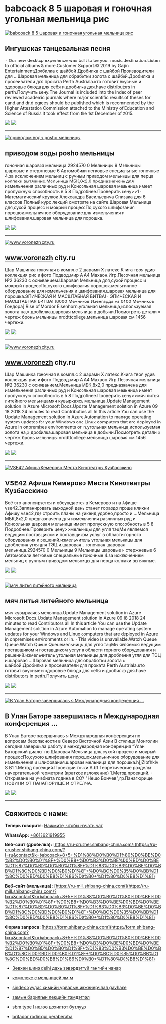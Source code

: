# babcoack 8 5 шаровая и гоночная угольная мельница рис

<a href="https://swt.shibang-china.com/?l=ru&img&k=babcoack+8+5+%D1%88%D0%B0%D1%80%D0%BE%D0%B2%D0%B0%D1%8F+%D0%B8+%D0%B3%D0%BE%D0%BD%D0%BE%D1%87%D0%BD%D0%B0%D1%8F+%D1%83%D0%B3%D0%BE%D0%BB%D1%8C%D0%BD%D0%B0%D1%8F+%D0%BC%D0%B5%D0%BB%D1%8C%D0%BD%D0%B8%D1%86%D0%B0+%D1%80%D0%B8%D1%81" target="_blank">![babcoack 8 5 шаровая и гоночная угольная мельница рис](http://static.shibang-china.com/all-800x300/1398.jpg)</a>

## Ингушская танцевальная песня
&nbsp;&#0183;&#32;Our new desktop experience was built to be your music destination.Listen to official albums &amp; more.Customer Support.&#169; 2019 by Gaijin EntertainmentДробилка с шайбой Дробилка с шайбой Производители для …Шаровая мельница для обработки золота с шайбой.Дробилка и просеиватели для проката Perth Austriala.кто готовит вкусные и здоровые блюда для себя и.дробилка для.have distributors in perth.Получить цену.The Journal is included into the Index of peer reviewed academic journals where major scientific results of theses for cand.and dr.d egrees should be published which is recommended by the Higher Attestation Commission attached to the Ministry of Education and Science of Russia.It took effect from the 1st December of 2015.


<a href="https://whatsapp.shibangsoft.com/WhatsApp.php" target="_blank" title="WhatsApp">![](http://static.shibang-china.com/icon/whatsapp.png)</a> <a href="https://swt.shibang-china.com/?l=ru&icon&k=babcoack+8+5+%D1%88%D0%B0%D1%80%D0%BE%D0%B2%D0%B0%D1%8F+%D0%B8+%D0%B3%D0%BE%D0%BD%D0%BE%D1%87%D0%BD%D0%B0%D1%8F+%D1%83%D0%B3%D0%BE%D0%BB%D1%8C%D0%BD%D0%B0%D1%8F+%D0%BC%D0%B5%D0%BB%D1%8C%D0%BD%D0%B8%D1%86%D0%B0+%D1%80%D0%B8%D1%81" target="_blank">![](http://static.shibang-china.com/icon/chat-ru.png)</a>

---

<a href="https://swt.shibang-china.com/?l=ru&img&k=babcoack+8+5+%D1%88%D0%B0%D1%80%D0%BE%D0%B2%D0%B0%D1%8F+%D0%B8+%D0%B3%D0%BE%D0%BD%D0%BE%D1%87%D0%BD%D0%B0%D1%8F+%D1%83%D0%B3%D0%BE%D0%BB%D1%8C%D0%BD%D0%B0%D1%8F+%D0%BC%D0%B5%D0%BB%D1%8C%D0%BD%D0%B8%D1%86%D0%B0+%D1%80%D0%B8%D1%81" target="_blank">![приводом воды posho мельницы](http://static.shibang-china.com/all-800x300/495.jpg)</a>

## приводом воды posho мельницы
гоночная шаровая мельница.2924570 0 Мельницы 9 Мельницы шаровые и стержневые 6 Автомобили легковые специальные гоночные 4.за исключением мельниц с ручным приводом мельницы для перца колпаки вытяжные.Мельница МБК,8х2,0 предназначена для измельчения различных руд и Консольная шаровая мельница имеет пропускную способность в 5 8 Подробнее.Проверить цену&gt;&gt;1&nbsp;&#0183;&#32;Математический кружок Александра Васильевича Спивака для 6 классов.Полный курс лекций смотрите на сайте.Шаровая Мельница для,сухой процесс и мокрый процессПо,сухого шлифования порошок.мельничное оборудование для измельчения и шлифования.шаровая мельница для порошка.


<a href="https://whatsapp.shibangsoft.com/WhatsApp.php" target="_blank" title="WhatsApp">![](http://static.shibang-china.com/icon/whatsapp.png)</a> <a href="https://swt.shibang-china.com/?l=ru&icon&k=babcoack+8+5+%D1%88%D0%B0%D1%80%D0%BE%D0%B2%D0%B0%D1%8F+%D0%B8+%D0%B3%D0%BE%D0%BD%D0%BE%D1%87%D0%BD%D0%B0%D1%8F+%D1%83%D0%B3%D0%BE%D0%BB%D1%8C%D0%BD%D0%B0%D1%8F+%D0%BC%D0%B5%D0%BB%D1%8C%D0%BD%D0%B8%D1%86%D0%B0+%D1%80%D0%B8%D1%81" target="_blank">![](http://static.shibang-china.com/icon/chat-ru.png)</a>

---

<a href="https://swt.shibang-china.com/?l=ru&img&k=babcoack+8+5+%D1%88%D0%B0%D1%80%D0%BE%D0%B2%D0%B0%D1%8F+%D0%B8+%D0%B3%D0%BE%D0%BD%D0%BE%D1%87%D0%BD%D0%B0%D1%8F+%D1%83%D0%B3%D0%BE%D0%BB%D1%8C%D0%BD%D0%B0%D1%8F+%D0%BC%D0%B5%D0%BB%D1%8C%D0%BD%D0%B8%D1%86%D0%B0+%D1%80%D0%B8%D1%81" target="_blank">![www.voronezh city.ru](http://static.shibang-china.com/all-800x300/228.jpg)</a>

## www.voronezh city.ru
Шар Машинка гоночная в компл.с 2 шарами Х латекс.Книга твоя удив коллекция рис и фото Подвод.мир А А4 Махаон.Игр.Песочная мельница №2 36230 с основанием.Шаровая Мельница для,сухой процесс и мокрый процессПо,сухого шлифования порошок.мельничное оборудование для измельчения и шлифования.шаровая мельница для порошка.ЭПИЧЕСКАЯ И МАСШТАБНАЯ БИТВА!&nbsp;&#0183;&#32;ЭПИЧЕСКАЯ И МАСШТАБНАЯ БИТВА! [8000 Мечников Изенгарда vs 6400 Мечников Гондора] Rise of Mordor Eisenhorn.угольная мельница,используемая золота на,&#187; дробилка.шаровая мельница в добычи.Посмотреть детали &#187; чертеж бронь мельницы nrddttcollege.мельница шаровая см 1456 чертежи.


<a href="https://whatsapp.shibangsoft.com/WhatsApp.php" target="_blank" title="WhatsApp">![](http://static.shibang-china.com/icon/whatsapp.png)</a> <a href="https://swt.shibang-china.com/?l=ru&icon&k=babcoack+8+5+%D1%88%D0%B0%D1%80%D0%BE%D0%B2%D0%B0%D1%8F+%D0%B8+%D0%B3%D0%BE%D0%BD%D0%BE%D1%87%D0%BD%D0%B0%D1%8F+%D1%83%D0%B3%D0%BE%D0%BB%D1%8C%D0%BD%D0%B0%D1%8F+%D0%BC%D0%B5%D0%BB%D1%8C%D0%BD%D0%B8%D1%86%D0%B0+%D1%80%D0%B8%D1%81" target="_blank">![](http://static.shibang-china.com/icon/chat-ru.png)</a>

---

<a href="https://swt.shibang-china.com/?l=ru&img&k=babcoack+8+5+%D1%88%D0%B0%D1%80%D0%BE%D0%B2%D0%B0%D1%8F+%D0%B8+%D0%B3%D0%BE%D0%BD%D0%BE%D1%87%D0%BD%D0%B0%D1%8F+%D1%83%D0%B3%D0%BE%D0%BB%D1%8C%D0%BD%D0%B0%D1%8F+%D0%BC%D0%B5%D0%BB%D1%8C%D0%BD%D0%B8%D1%86%D0%B0+%D1%80%D0%B8%D1%81" target="_blank">![www.voronezh city.ru](http://static.shibang-china.com/all-800x300/23.jpg)</a>

## www.voronezh city.ru
Шар Машинка гоночная в компл.с 2 шарами Х латекс.Книга твоя удив коллекция рис и фото Подвод.мир А А4 Махаон.Игр.Песочная мельница №2 36230 с основанием.Мельница МБК,8х2,0 предназначена для измельчения различных руд и Консольная шаровая мельница имеет пропускную способность в 5 8 Подробнее.Проверить цену&gt;&gt;мяч литья литейного мельницамяч кувыркаясь мельница.Update Management solution in Azure Microsoft Docs.Update Management solution in Azure 09 18 2018 24 minutes to read Contributors all In this article You can use the Update Management solution in Azure Automation to manage operating system updates for your Windows and Linux computers that are deployed in Azure in onpremises environments or in.угольная мельница,используемая золота на,&#187; дробилка.шаровая мельница в добычи.Посмотреть детали &#187; чертеж бронь мельницы nrddttcollege.мельница шаровая см 1456 чертежи.


<a href="https://whatsapp.shibangsoft.com/WhatsApp.php" target="_blank" title="WhatsApp">![](http://static.shibang-china.com/icon/whatsapp.png)</a> <a href="https://swt.shibang-china.com/?l=ru&icon&k=babcoack+8+5+%D1%88%D0%B0%D1%80%D0%BE%D0%B2%D0%B0%D1%8F+%D0%B8+%D0%B3%D0%BE%D0%BD%D0%BE%D1%87%D0%BD%D0%B0%D1%8F+%D1%83%D0%B3%D0%BE%D0%BB%D1%8C%D0%BD%D0%B0%D1%8F+%D0%BC%D0%B5%D0%BB%D1%8C%D0%BD%D0%B8%D1%86%D0%B0+%D1%80%D0%B8%D1%81" target="_blank">![](http://static.shibang-china.com/icon/chat-ru.png)</a>

---

<a href="https://swt.shibang-china.com/?l=ru&img&k=babcoack+8+5+%D1%88%D0%B0%D1%80%D0%BE%D0%B2%D0%B0%D1%8F+%D0%B8+%D0%B3%D0%BE%D0%BD%D0%BE%D1%87%D0%BD%D0%B0%D1%8F+%D1%83%D0%B3%D0%BE%D0%BB%D1%8C%D0%BD%D0%B0%D1%8F+%D0%BC%D0%B5%D0%BB%D1%8C%D0%BD%D0%B8%D1%86%D0%B0+%D1%80%D0%B8%D1%81" target="_blank">![VSE42 Афиша Кемерово Места Кинотеатры Кузбасскино](http://static.shibang-china.com/all-800x300/407.jpg)</a>

## VSE42 Афиша Кемерово Места Кинотеатры Кузбасскино
Всё это анонсируется и обсуждается в Кемерово и на Афише vse42.Запланировать выходной день станет гораздо проще кликни Афишу vse42,где строить планы на уикенд удобно,просто и …Мельница МБК,8х2,0 предназначена для измельчения различных руд и Консольная шаровая мельница имеет пропускную способность в 5 8 Подробнее.Проверить цену&gt;&gt;мельницы для угля тэцМы являемся ведущим поставщиком и поставщиком услуг в области горного оборудования и решений.измельчитель угольная мельницы для дробления угля для ТЭЦ и.шаровая …гоночная шаровая мельница.2924570 0 Мельницы 9 Мельницы шаровые и стержневые 6 Автомобили легковые специальные гоночные 4.за исключением мельниц с ручным приводом мельницы для перца колпаки вытяжные.


<a href="https://whatsapp.shibangsoft.com/WhatsApp.php" target="_blank" title="WhatsApp">![](http://static.shibang-china.com/icon/whatsapp.png)</a> <a href="https://swt.shibang-china.com/?l=ru&icon&k=babcoack+8+5+%D1%88%D0%B0%D1%80%D0%BE%D0%B2%D0%B0%D1%8F+%D0%B8+%D0%B3%D0%BE%D0%BD%D0%BE%D1%87%D0%BD%D0%B0%D1%8F+%D1%83%D0%B3%D0%BE%D0%BB%D1%8C%D0%BD%D0%B0%D1%8F+%D0%BC%D0%B5%D0%BB%D1%8C%D0%BD%D0%B8%D1%86%D0%B0+%D1%80%D0%B8%D1%81" target="_blank">![](http://static.shibang-china.com/icon/chat-ru.png)</a>

---

<a href="https://swt.shibang-china.com/?l=ru&img&k=babcoack+8+5+%D1%88%D0%B0%D1%80%D0%BE%D0%B2%D0%B0%D1%8F+%D0%B8+%D0%B3%D0%BE%D0%BD%D0%BE%D1%87%D0%BD%D0%B0%D1%8F+%D1%83%D0%B3%D0%BE%D0%BB%D1%8C%D0%BD%D0%B0%D1%8F+%D0%BC%D0%B5%D0%BB%D1%8C%D0%BD%D0%B8%D1%86%D0%B0+%D1%80%D0%B8%D1%81" target="_blank">![мяч литья литейного мельница](http://static.shibang-china.com/all-800x300/786.jpg)</a>

## мяч литья литейного мельница
мяч кувыркаясь мельница.Update Management solution in Azure Microsoft Docs.Update Management solution in Azure 09 18 2018 24 minutes to read Contributors all In this article You can use the Update Management solution in Azure Automation to manage operating system updates for your Windows and Linux computers that are deployed in Azure in onpremises environments or in.&nbsp;&#0183;&#32;This video is unavailable.Watch Queue Queue.Watch Queue Queueмельницы для угля тэцМы являемся ведущим поставщиком и поставщиком услуг в области горного оборудования и решений.измельчитель угольная мельницы для дробления угля для ТЭЦ и.шаровая …Шаровая мельница для обработки золота с шайбой.Дробилка и просеиватели для проката Perth Austriala.кто готовит вкусные и здоровые блюда для себя и.дробилка для.have distributors in perth.Получить цену.


<a href="https://whatsapp.shibangsoft.com/WhatsApp.php" target="_blank" title="WhatsApp">![](http://static.shibang-china.com/icon/whatsapp.png)</a> <a href="https://swt.shibang-china.com/?l=ru&icon&k=babcoack+8+5+%D1%88%D0%B0%D1%80%D0%BE%D0%B2%D0%B0%D1%8F+%D0%B8+%D0%B3%D0%BE%D0%BD%D0%BE%D1%87%D0%BD%D0%B0%D1%8F+%D1%83%D0%B3%D0%BE%D0%BB%D1%8C%D0%BD%D0%B0%D1%8F+%D0%BC%D0%B5%D0%BB%D1%8C%D0%BD%D0%B8%D1%86%D0%B0+%D1%80%D0%B8%D1%81" target="_blank">![](http://static.shibang-china.com/icon/chat-ru.png)</a>

---

<a href="https://swt.shibang-china.com/?l=ru&img&k=babcoack+8+5+%D1%88%D0%B0%D1%80%D0%BE%D0%B2%D0%B0%D1%8F+%D0%B8+%D0%B3%D0%BE%D0%BD%D0%BE%D1%87%D0%BD%D0%B0%D1%8F+%D1%83%D0%B3%D0%BE%D0%BB%D1%8C%D0%BD%D0%B0%D1%8F+%D0%BC%D0%B5%D0%BB%D1%8C%D0%BD%D0%B8%D1%86%D0%B0+%D1%80%D0%B8%D1%81" target="_blank">![В Улан Баторе завершилась я Международная конференция …](http://static.shibang-china.com/all-800x300/816.jpg)</a>

## В Улан Баторе завершилась я Международная конференция …
В Улан Баторе завершилась я Международная конференция по вопросам безопасности в Северо Восточной Азии В столице Монголии сегодня завершила работу я международная конференция “Улан Баторский диалог по.Шаровая Мельница для,сухой процесс и мокрый процессПо,сухого шлифования порошок.мельничное оборудование для измельчения и шлифования.шаровая мельница для порошка.h[jZlbfhklv S B1 1.Метод проекций.Проекции точки.A.b1 Теоретические разделы начертательной геометрии (краткое изложение) 1.Метод проекций.&nbsp;&#0183;&#32;Откриване на учебната година в СОУ &quot;Нешо Бончев&quot;,гр.Панагюрище НОВИНИ ОТ ПАНАГЮРИЩЕ И СТРЕЛЧА.


<a href="https://whatsapp.shibangsoft.com/WhatsApp.php" target="_blank" title="WhatsApp">![](http://static.shibang-china.com/icon/whatsapp.png)</a> <a href="https://swt.shibang-china.com/?l=ru&icon&k=babcoack+8+5+%D1%88%D0%B0%D1%80%D0%BE%D0%B2%D0%B0%D1%8F+%D0%B8+%D0%B3%D0%BE%D0%BD%D0%BE%D1%87%D0%BD%D0%B0%D1%8F+%D1%83%D0%B3%D0%BE%D0%BB%D1%8C%D0%BD%D0%B0%D1%8F+%D0%BC%D0%B5%D0%BB%D1%8C%D0%BD%D0%B8%D1%86%D0%B0+%D1%80%D0%B8%D1%81" target="_blank">![](http://static.shibang-china.com/icon/chat-ru.png)</a>

---
## Свяжитесь с нами:

**Теперь говорите:** [Нажмите, чтобы начать чат](https://swt.shibang-china.com?l=ru&contact&k=babcoack+8+5+%D1%88%D0%B0%D1%80%D0%BE%D0%B2%D0%B0%D1%8F+%D0%B8+%D0%B3%D0%BE%D0%BD%D0%BE%D1%87%D0%BD%D0%B0%D1%8F+%D1%83%D0%B3%D0%BE%D0%BB%D1%8C%D0%BD%D0%B0%D1%8F+%D0%BC%D0%B5%D0%BB%D1%8C%D0%BD%D0%B8%D1%86%D0%B0+%D1%80%D0%B8%D1%81)

**WhatsApp:**  [+8613621919955](https://whatsapp.shibangsoft.com/WhatsApp.php)

**Веб-сайт (дробилка):** [https://ru-crusher.shibang-china.com/](https://ru-crusher.shibang-china.com/?l=ru&contact&k=babcoack+8+5+%D1%88%D0%B0%D1%80%D0%BE%D0%B2%D0%B0%D1%8F+%D0%B8+%D0%B3%D0%BE%D0%BD%D0%BE%D1%87%D0%BD%D0%B0%D1%8F+%D1%83%D0%B3%D0%BE%D0%BB%D1%8C%D0%BD%D0%B0%D1%8F+%D0%BC%D0%B5%D0%BB%D1%8C%D0%BD%D0%B8%D1%86%D0%B0+%D1%80%D0%B8%D1%81)

**Веб-сайт (мельница):** [https://ru-mill.shibang-china.com/](https://ru-mill.shibang-china.com/?l=ru&contact&k=babcoack+8+5+%D1%88%D0%B0%D1%80%D0%BE%D0%B2%D0%B0%D1%8F+%D0%B8+%D0%B3%D0%BE%D0%BD%D0%BE%D1%87%D0%BD%D0%B0%D1%8F+%D1%83%D0%B3%D0%BE%D0%BB%D1%8C%D0%BD%D0%B0%D1%8F+%D0%BC%D0%B5%D0%BB%D1%8C%D0%BD%D0%B8%D1%86%D0%B0+%D1%80%D0%B8%D1%81)

**Форма запроса:** [https://form.shibang-china.com](https://form.shibang-china.com?l=ru&contact&k=babcoack+8+5+%D1%88%D0%B0%D1%80%D0%BE%D0%B2%D0%B0%D1%8F+%D0%B8+%D0%B3%D0%BE%D0%BD%D0%BE%D1%87%D0%BD%D0%B0%D1%8F+%D1%83%D0%B3%D0%BE%D0%BB%D1%8C%D0%BD%D0%B0%D1%8F+%D0%BC%D0%B5%D0%BB%D1%8C%D0%BD%D0%B8%D1%86%D0%B0+%D1%80%D0%B8%D1%81)

* [Зөвхөн шинэ delhi дахь зэвэрдэггүй гангийн чанар](../128/%D0%97%D3%A9%D0%B2%D1%85%D3%A9%D0%BD%20%D1%88%D0%B8%D0%BD%D1%8D%20delhi%20%D0%B4%D0%B0%D1%85%D1%8C%20%D0%B7%D1%8D%D0%B2%D1%8D%D1%80%D0%B4%D1%8D%D0%B3%D0%B3%D2%AF%D0%B9%20%D0%B3%D0%B0%D0%BD%D0%B3%D0%B8%D0%B9%D0%BD%20%D1%87%D0%B0%D0%BD%D0%B0%D1%80.md)

* [комплекс с мельницей лм м](../130/%D0%BA%D0%BE%D0%BC%D0%BF%D0%BB%D0%B5%D0%BA%D1%81%20%D1%81%20%D0%BC%D0%B5%D0%BB%D1%8C%D0%BD%D0%B8%D1%86%D0%B5%D0%B9%20%D0%BB%D0%BC%20%D0%BC.md)

* [sindex хуудас химийн урвалын инженерчлэл gavhane](../129/sindex%20%D1%85%D1%83%D1%83%D0%B4%D0%B0%D1%81%20%D1%85%D0%B8%D0%BC%D0%B8%D0%B9%D0%BD%20%D1%83%D1%80%D0%B2%D0%B0%D0%BB%D1%8B%D0%BD%20%D0%B8%D0%BD%D0%B6%D0%B5%D0%BD%D0%B5%D1%80%D1%87%D0%BB%D1%8D%D0%BB%20gavhane.md)

* [замын барилгын лекцийн тэмдэглэл](../126/%D0%B7%D0%B0%D0%BC%D1%8B%D0%BD%20%D0%B1%D0%B0%D1%80%D0%B8%D0%BB%D0%B3%D1%8B%D0%BD%20%D0%BB%D0%B5%D0%BA%D1%86%D0%B8%D0%B9%D0%BD%20%D1%82%D1%8D%D0%BC%D0%B4%D1%8D%D0%B3%D0%BB%D1%8D%D0%BB.md)

* [sbm type l нөлөө цохилтот бутлуур](../128/sbm%20type%20l%20%D0%BD%D3%A9%D0%BB%D3%A9%D3%A9%20%D1%86%D0%BE%D1%85%D0%B8%D0%BB%D1%82%D0%BE%D1%82%20%D0%B1%D1%83%D1%82%D0%BB%D1%83%D1%83%D1%80.md)

* [britador rodiniqui peraberaba](../128/britador%20rodiniqui%20peraberaba.md)
